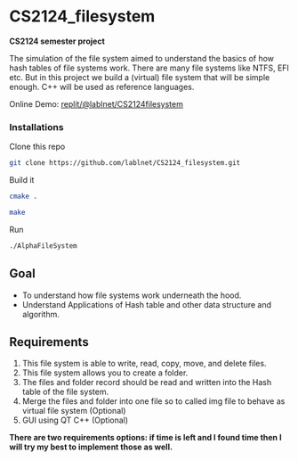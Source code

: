 # CS2124_filesystem
**CS2124 semester project**

The simulation of the file system aimed to understand the basics of how hash tables of
file systems work. There are many file systems like NTFS, EFI etc. But in this project we
build a (virtual) file system that will be simple enough. C++ will be used as reference
languages.

Online Demo: <a href="https://replit.com/@lablnet/CS2124filesystem#main.cpp" target="_blank">replit/@lablnet/CS2124filesystem</a>

### Installations
Clone this repo
```sh
git clone https://github.com/lablnet/CS2124_filesystem.git
```
Build it
```sh
cmake .
```
```sh
make
```

Run
```sh
./AlphaFileSystem
```

## Goal
- To understand how file systems work underneath the hood.
- Understand Applications of Hash table and other data structure and algorithm.

## Requirements
1. This file system is able to write, read, copy, move, and delete files.
2. This file system allows you to create a folder.
3. The files and folder record should be read and written into the Hash table of the file
   system.
4. Merge the files and folder into one file so to called img file to behave as virtual file
   system (Optional)
5. GUI using QT C++ (Optional)

**There are two requirements options: if time is left and I found time then I will try my best to
   implement those as well.**
   

